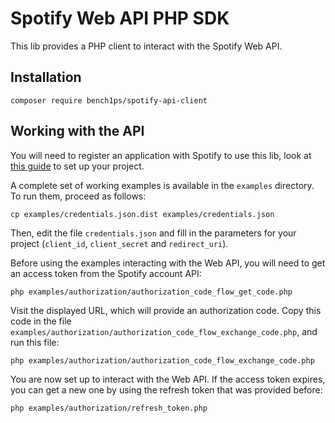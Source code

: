 # Spotify Web API PHP SDK

This lib provides a PHP client to interact with the Spotify Web API.

## Installation

```
composer require bench1ps/spotify-api-client
```

## Working with the API

You will need to register an application with Spotify to use this lib, 
look at [this guide](https://developer.spotify.com/documentation/web-api/quick-start/) to set up your project.

A complete set of working examples is available in the `examples` directory.
To run them, proceed as follows:

```
cp examples/credentials.json.dist examples/credentials.json
```

Then, edit the file `credentials.json` and fill in the parameters for your project (`client_id`, `client_secret` and `redirect_uri`).

Before using the examples interacting with the Web API, you will need to get an access token from the Spotify account API:

```
php examples/authorization/authorization_code_flow_get_code.php
```

Visit the displayed URL, which will provide an authorization code. Copy this code in the file `examples/authorization/authorization_code_flow_exchange_code.php`, and run this file:

```
php examples/authorization/authorization_code_flow_exchange_code.php
``` 

You are now set up to interact with the Web API.
If the access token expires, you can get a new one by using the refresh token that was provided before:

```
php examples/authorization/refresh_token.php
``` 

